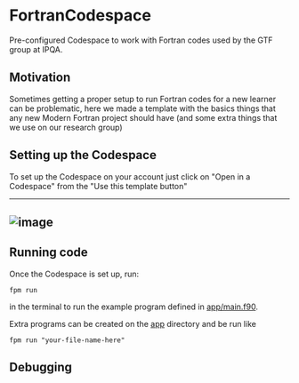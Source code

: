 # FortranCodespace
Pre-configured Codespace to work with Fortran codes used by the GTF group at IPQA.

## Motivation
Sometimes getting a proper setup to run Fortran codes for a new learner can be
problematic, here we made a template with the basics things that any new
Modern Fortran project should have (and some extra things that we use on our
research group)

## Setting up the Codespace
To set up the Codespace on your account just click on "Open in a Codespace" from the "Use this template button" 

---
![image](https://github.com/ipqa-research/FortranCodespace/assets/24468661/58ecffc8-d368-47a1-9531-a70c396ea04a)
---

## Running code
Once the Codespace is set up, run:

```
fpm run
```
in the terminal to run the example program defined in [app/main.f90](app/main.f90).

Extra programs can be created on the [app](app) directory and be run like

```
fpm run "your-file-name-here"
```

## Debugging
